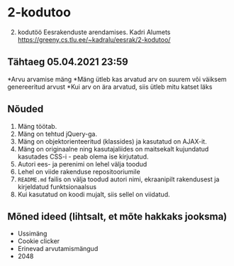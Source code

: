 # 2-kodutoo

2. kodutöö Eesrakenduste arendamises.
Kadri Alumets
https://greeny.cs.tlu.ee/~kadralu/eesrak/2-kodutoo/
## Tähtaeg 05.04.2021 23:59
*Arvu arvamise mäng
*Mäng ütleb kas arvatud arv on suurem või väiksem genereeritud arvust
*Kui arv on ära arvatud, siis ütleb mitu katset läks


## Nõuded

1. Mäng töötab.
1. Mäng on tehtud jQuery-ga. 
1. Mäng on objektorienteeritud (klassides) ja kasutatud on AJAX-it. 
1. Mäng on originaalne ning kasutajaliides on maitsekalt kujundatud kasutades CSS-i - peab olema ise kirjutatud. 
1. Autori ees- ja perenimi on lehel välja toodud
1. Lehel on viide rakenduse repositooriumile
1. `README.md` failis on välja toodud autori nimi, ekraanipilt rakendusest ja kirjeldatud funktsionaalsus
1. Kui kasutatud on koodi mujalt, siis sellel on viidatud. 

## Mõned ideed (lihtsalt, et mõte hakkaks jooksma)

* Ussimäng
* Cookie clicker
* Erinevad arvutamismängud
* 2048

